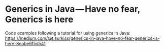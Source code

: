 Generics in Java — Have no fear, Generics is here
================================================

Code examples following a tutorial for using generics in Java:
https://medium.com/@t.surkiss/generics-in-java-have-no-fear-generics-is-here-8eabe6f5d541
